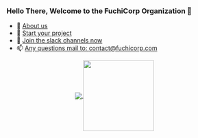 ### Hello There, Welcome to the FuchiCorp Organization 👋


- 🔭 [About us ](https://fuchicorp.com/#who)
- 🌱 [Start your project](https://academy.fuchicorp.com/)
- 💬 [Join the slack channels now](https://join.slack.com/t/fuchicorp/shared_invite/zt-18twyg32a-RerCFeo8Yqaj6jb1UfCsGw)
- 📫 <a href="mailto:webmaster@example.com">Any questions mail to: contact@fuchicorp.com</a><br>

<p align="center">
  <a href="https://github.com/fsadykov?tab=repositories">
    <img
      align="center"
      src="https://github-readme-stats.vercel.app/api/top-langs/?username=fsadykov&layout=compact"
    />
  </a>
  <a href="https://github.com/fsadykov?tab=repositories">
    <img
      align="center"
      height="165"
      src="https://github-readme-stats.vercel.app/api?username=fsadykov&count_private=true&show_icons=true&custom_title=Github%20Status&hide=issues"
    />
  </a>
</p>
